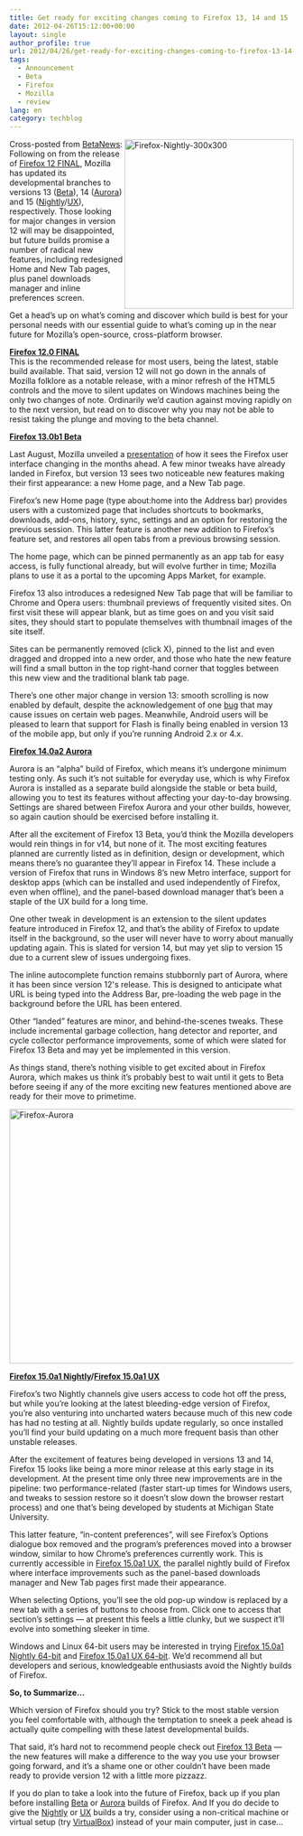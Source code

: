 ```yaml
---
title: Get ready for exciting changes coming to Firefox 13, 14 and 15
date: 2012-04-26T15:12:00+00:00
layout: single
author_profile: true
url: 2012/04/26/get-ready-for-exciting-changes-coming-to-firefox-13-14-and-15/
tags:
  - Announcement
  - Beta
  - Firefox
  - Mozilla
  - review
lang: en
category: techblog
---
```

[<img title="Firefox-Nightly-300x300" border="0" alt="Firefox-Nightly-300x300" align="right" src="http://lh5.ggpht.com/-Gc51LyCD_5E/T5lej2-UpOI/AAAAAAAAFuE/Uiwvv4ff_OQ/Firefox-Nightly-300x300_thumb%25255B2%25255D.png?imgmax=800" width="300" height="300" />](http://lh5.ggpht.com/-y6kIxjMCIHs/T5lefc4GcDI/AAAAAAAAFt8/2cWvOjWW6gM/s1600-h/Firefox-Nightly-300x300%25255B4%25255D.png)Cross-posted from <a href="http://betanews.com/2012/04/26/get-ready-for-exciting-changes-coming-with-firefox-13-14-and-15/" target="_blank">BetaNews</a>: Following on from the release of <a href="/2012/04/firefox-and-thunderbird-12-are-out.html" target="_blank">Firefox 12 FINAL</a>, Mozilla has updated its developmental branches to versions 13 ([Beta](http://www.downloadcrew.com/article/25727-firefox_beta)), 14 ([Aurora](http://www.downloadcrew.com/article/21612-firefox_aurora)) and 15 ([Nightly](http://www.downloadcrew.com/article/22815-firefox_nightly)/[UX](http://www.downloadcrew.com/article/25064-firefox_ux)), respectively. Those looking for major changes in version 12 will may be disappointed, but future builds promise a number of radical new features, including redesigned Home and New Tab pages, plus panel downloads manager and inline preferences screen. 

Get a head’s up on what’s coming and discover which build is best for your personal needs with our essential guide to what’s coming up in the near future for Mozilla’s open-source, cross-platform browser. 

**<a href="/2012/04/firefox-and-thunderbird-12-are-out.html" target="_blank">Firefox 12.0 FINAL</a>**  
This is the recommended release for most users, being the latest, stable build available. That said, version 12 will not go down in the annals of Mozilla folklore as a notable release, with a minor refresh of the HTML5 controls and the move to silent updates on Windows machines being the only two changes of note. Ordinarily we’d caution against moving rapidly on to the next version, but read on to discover why you may not be able to resist taking the plunge and moving to the beta channel. 

**[Firefox 13.0b1 Beta](http://www.downloadcrew.com/article/25727-firefox_beta)** 

Last August, Mozilla unveiled a [presentation](http://people.mozilla.com/~shorlander/ux-presentation/ux-presentation.html) of how it sees the Firefox user interface changing in the months ahead. A few minor tweaks have already landed in Firefox, but version 13 sees two noticeable new features making their first appearance: a new Home page, and a New Tab page. 

Firefox’s new Home page (type about:home into the Address bar) provides users with a customized page that includes shortcuts to bookmarks, downloads, add-ons, history, sync, settings and an option for restoring the previous session. This latter feature is another new addition to Firefox’s feature set, and restores all open tabs from a previous browsing session. 

The home page, which can be pinned permanently as an app tab for easy access, is fully functional already, but will evolve further in time; Mozilla plans to use it as a portal to the upcoming Apps Market, for example. 

Firefox 13 also introduces a redesigned New Tab page that will be familiar to Chrome and Opera users: thumbnail previews of frequently visited sites. On first visit these will appear blank, but as time goes on and you visit said sites, they should start to populate themselves with thumbnail images of the site itself. 

Sites can be permanently removed (click X), pinned to the list and even dragged and dropped into a new order, and those who hate the new feature will find a small button in the top right-hand corner that toggles between this new view and the traditional blank tab page. 

There’s one other major change in version 13: smooth scrolling is now enabled by default, despite the acknowledgement of one [bug](https://bugzilla.mozilla.org/show_bug.cgi?id=206438) that may cause issues on certain web pages. Meanwhile, Android users will be pleased to learn that support for Flash is finally being enabled in version 13 of the mobile app, but only if you’re running Android 2.x or 4.x. 

**[Firefox 14.0a2 Aurora](http://www.downloadcrew.com/article/21612-firefox_aurora)** 

Aurora is an “alpha” build of Firefox, which means it’s undergone minimum testing only. As such it’s not suitable for everyday use, which is why Firefox Aurora is installed as a separate build alongside the stable or beta build, allowing you to test its features without affecting your day-to-day browsing. Settings are shared between Firefox Aurora and your other builds, however, so again caution should be exercised before installing it. 

After all the excitement of Firefox 13 Beta, you’d think the Mozilla developers would rein things in for v14, but none of it. The most exciting features planned are currently listed as in definition, design or development, which means there’s no guarantee they’ll appear in Firefox 14. These include a version of Firefox that runs in Windows 8’s new Metro interface, support for desktop apps (which can be installed and used independently of Firefox, even when offline), and the panel-based download manager that’s been a staple of the UX build for a long time. 

One other tweak in development is an extension to the silent updates feature introduced in Firefox 12, and that’s the ability of Firefox to update itself in the background, so the user will never have to worry about manually updating again. This is slated for version 14, but may yet slip to version 15 due to a current slew of issues undergoing fixes. 

The inline autocomplete function remains stubbornly part of Aurora, where it has been since version 12's release. This is designed to anticipate what URL is being typed into the Address Bar, pre-loading the web page in the background before the URL has been entered. 

Other “landed” features are minor, and behind-the-scenes tweaks. These include incremental garbage collection, hang detector and reporter, and cycle collector performance improvements, some of which were slated for Firefox 13 Beta and may yet be implemented in this version. 

As things stand, there’s nothing visible to get excited about in Firefox Aurora, which makes us think it’s probably best to wait until it gets to Beta before seeing if any of the more exciting new features mentioned above are ready for their move to primetime. 

[<img title="Firefox-Aurora" border="0" alt="Firefox-Aurora" src="http://lh6.ggpht.com/-goK3CltjtOU/T5le07K1eYI/AAAAAAAAFuU/SAG6L0vySzI/Firefox-Aurora_thumb%25255B2%25255D.jpg?imgmax=800" width="600" height="451" />](http://lh6.ggpht.com/-G5Lh_tMyxdg/T5lexb8z5wI/AAAAAAAAFuM/spvGg036-Qs/s1600-h/Firefox-Aurora%25255B2%25255D.jpg) 

**[Firefox 15.0a1 Nightly](http://www.downloadcrew.com/article/22815-firefox_nightly)/[Firefox 15.0a1 UX](http://www.downloadcrew.com/article/25064-firefox_ux)** 

Firefox’s two Nightly channels give users access to code hot off the press, but while you’re looking at the latest bleeding-edge version of Firefox, you’re also venturing into uncharted waters because much of this new code has had no testing at all. Nightly builds update regularly, so once installed you’ll find your build updating on a much more frequent basis than other unstable releases. 

After the excitement of features being developed in versions 13 and 14, Firefox 15 looks like being a more minor release at this early stage in its development. At the present time only three new improvements are in the pipeline: two performance-related (faster start-up times for Windows users, and tweaks to session restore so it doesn’t slow down the browser restart process) and one that’s being developed by students at Michigan State University. 

This latter feature, “in-content preferences”, will see Firefox’s Options dialogue box removed and the program’s preferences moved into a browser window, similar to how Chrome’s preferences currently work. This is currently accessible in [Firefox 15.0a1 UX](http://www.downloadcrew.com/article/25064-firefox_ux), the parallel nightly build of Firefox where interface improvements such as the panel-based downloads manager and New Tab pages first made their appearance. 

When selecting Options, you’ll see the old pop-up window is replaced by a new tab with a series of buttons to choose from. Click one to access that section’s settings &#8212; at present this feels a little clunky, but we suspect it’ll evolve into something sleeker in time. 

Windows and Linux 64-bit users may be interested in trying [Firefox 15.0a1 Nightly 64-bit](http://www.downloadcrew.com/article/25739-firefox_nightly) and [Firefox 15.0a1 UX 64-bit](http://www.downloadcrew.com/article/25743-firefox_ux_64bit). We’d recommend all but developers and serious, knowledgeable enthusiasts avoid the Nightly builds of Firefox. 

**So, to Summarize&#8230;** 

Which version of Firefox should you try? Stick to the most stable version you feel comfortable with, although the temptation to sneek a peek ahead is actually quite compelling with these latest developmental builds. 

That said, it’s hard not to recommend people check out [Firefox 13 Beta](http://www.downloadcrew.com/article/25727-firefox_beta) &#8212; the new features will make a difference to the way you use your browser going forward, and it’s a shame one or other couldn’t have been made ready to provide version 12 with a little more pizzazz. 

If you do plan to take a look into the future of Firefox, back up if you plan before installing [Beta](http://www.downloadcrew.com/article/25727-firefox_beta) or [Aurora](http://www.downloadcrew.com/article/21612-firefox_aurora) builds of Firefox. And If you do decide to give the [Nightly](http://www.downloadcrew.com/article/22815-firefox_nightly) or [UX](http://www.downloadcrew.com/article/25064-firefox_ux) builds a try, consider using a non-critical machine or virtual setup (try [VirtualBox](http://www.downloadcrew.com/article/17-virtualbox)) instead of your main computer, just in case…